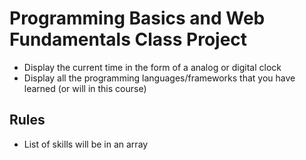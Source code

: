 # Programming Basics and Web Fundamentals Class Project

- Display the current time in the form of a analog or digital clock
- Display all the programming languages/frameworks that you have learned (or will in this course)


## Rules
- List of skills will be in an array
